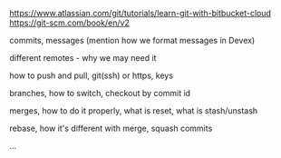 https://www.atlassian.com/git/tutorials/learn-git-with-bitbucket-cloud
https://git-scm.com/book/en/v2

commits, messages (mention how we format messages in Devex)

different remotes - why we may need it

how to push and pull, git(ssh) or https, keys

branches, how to switch, checkout by commit id

merges, how to do it properly, what is reset, what is stash/unstash

rebase, how it's different with merge, squash commits

...